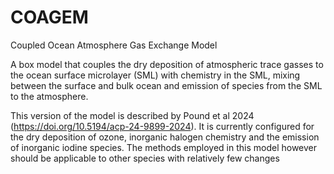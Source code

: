 # COAGEM
Coupled Ocean Atmosphere Gas Exchange Model

A box model that couples the dry deposition of atmospheric trace gasses to the ocean surface microlayer (SML) with chemistry in the SML, mixing between the surface and bulk ocean and emission of species from the SML to the atmosphere. 

This version of the model is described by Pound et al 2024 (https://doi.org/10.5194/acp-24-9899-2024). It is currently configured for the dry deposition of ozone, inorganic halogen chemistry and the emission of inorganic iodine species. The methods employed in this model however should be applicable to other species with relatively few changes
